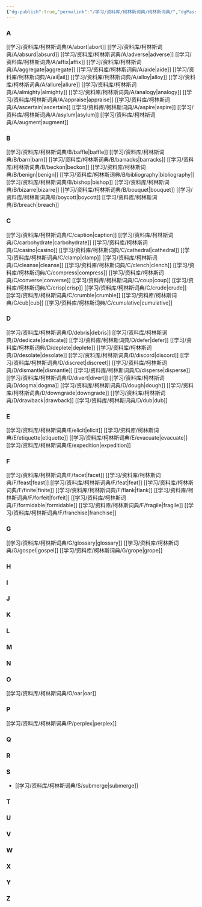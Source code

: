 ```yaml
---
{"dg-publish":true,"permalink":"/学习/资料库/柯林斯词典/柯林斯词典/","dgPassFrontmatter":true}
---
```


### A
[[学习/资料库/柯林斯词典/A/abort\|abort]]
[[学习/资料库/柯林斯词典/A/absurd\|absurd]]
[[学习/资料库/柯林斯词典/A/adverse\|adverse]]
[[学习/资料库/柯林斯词典/A/affix\|affix]]
[[学习/资料库/柯林斯词典/A/aggregate\|aggregate]]
[[学习/资料库/柯林斯词典/A/aide\|aide]]
[[学习/资料库/柯林斯词典/A/ail\|ail]]
[[学习/资料库/柯林斯词典/A/alloy\|alloy]]
[[学习/资料库/柯林斯词典/A/allure\|allure]]
[[学习/资料库/柯林斯词典/A/almighty\|almighty]]
[[学习/资料库/柯林斯词典/A/analogy\|analogy]]
[[学习/资料库/柯林斯词典/A/appraise\|appraise]]
[[学习/资料库/柯林斯词典/A/ascertain\|ascertain]]
[[学习/资料库/柯林斯词典/A/aspire\|aspire]]
[[学习/资料库/柯林斯词典/A/asylum\|asylum]]
[[学习/资料库/柯林斯词典/A/augment\|augment]]
### B
[[学习/资料库/柯林斯词典/B/baffle\|baffle]]
[[学习/资料库/柯林斯词典/B/barn\|barn]]
[[学习/资料库/柯林斯词典/B/barracks\|barracks]]
[[学习/资料库/柯林斯词典/B/beckon\|beckon]]
[[学习/资料库/柯林斯词典/B/benign\|benign]]
[[学习/资料库/柯林斯词典/B/bibliography\|bibliography]]
[[学习/资料库/柯林斯词典/B/bishop\|bishop]]
[[学习/资料库/柯林斯词典/B/bizarre\|bizarre]]
[[学习/资料库/柯林斯词典/B/bouquet\|bouquet]]
[[学习/资料库/柯林斯词典/B/boycott\|boycott]]
[[学习/资料库/柯林斯词典/B/breach\|breach]]
### C
[[学习/资料库/柯林斯词典/C/caption\|caption]]
[[学习/资料库/柯林斯词典/C/carbohydrate\|carbohydrate]]
[[学习/资料库/柯林斯词典/C/casino\|casino]]
[[学习/资料库/柯林斯词典/C/cathedral\|cathedral]]
[[学习/资料库/柯林斯词典/C/clamp\|clamp]]
[[学习/资料库/柯林斯词典/C/cleanse\|cleanse]]
[[学习/资料库/柯林斯词典/C/clench\|clench]]
[[学习/资料库/柯林斯词典/C/compress\|compress]]
[[学习/资料库/柯林斯词典/C/converse\|converse]]
[[学习/资料库/柯林斯词典/C/coup\|coup]]
[[学习/资料库/柯林斯词典/C/crisp\|crisp]]
[[学习/资料库/柯林斯词典/C/crude\|crude]]
[[学习/资料库/柯林斯词典/C/crumble\|crumble]]
[[学习/资料库/柯林斯词典/C/cub\|cub]]
[[学习/资料库/柯林斯词典/C/cumulative\|cumulative]]
### D
[[学习/资料库/柯林斯词典/D/debris\|debris]]
[[学习/资料库/柯林斯词典/D/dedicate\|dedicate]]
[[学习/资料库/柯林斯词典/D/defer\|defer]]
[[学习/资料库/柯林斯词典/D/deplete\|deplete]]
[[学习/资料库/柯林斯词典/D/desolate\|desolate]]
[[学习/资料库/柯林斯词典/D/discord\|discord]]
[[学习/资料库/柯林斯词典/D/discreet\|discreet]]
[[学习/资料库/柯林斯词典/D/dismantle\|dismantle]]
[[学习/资料库/柯林斯词典/D/disperse\|disperse]]
[[学习/资料库/柯林斯词典/D/divert\|divert]]
[[学习/资料库/柯林斯词典/D/dogma\|dogma]]
[[学习/资料库/柯林斯词典/D/dough\|dough]]
[[学习/资料库/柯林斯词典/D/downgrade\|downgrade]]
[[学习/资料库/柯林斯词典/D/drawback\|drawback]]
[[学习/资料库/柯林斯词典/D/dub\|dub]]
### E
[[学习/资料库/柯林斯词典/E/elicit\|elicit]]
[[学习/资料库/柯林斯词典/E/etiquette\|etiquette]]
[[学习/资料库/柯林斯词典/E/evacuate\|evacuate]]
[[学习/资料库/柯林斯词典/E/expedition\|expedition]]
### F
[[学习/资料库/柯林斯词典/F/facet\|facet]]
[[学习/资料库/柯林斯词典/F/feast\|feast]]
[[学习/资料库/柯林斯词典/F/feat\|feat]]
[[学习/资料库/柯林斯词典/F/finite\|finite]]
[[学习/资料库/柯林斯词典/F/flank\|flank]]
[[学习/资料库/柯林斯词典/F/forfeit\|forfeit]]
[[学习/资料库/柯林斯词典/F/formidable\|formidable]]
[[学习/资料库/柯林斯词典/F/fragile\|fragile]]
[[学习/资料库/柯林斯词典/F/franchise\|franchise]]
### G
[[学习/资料库/柯林斯词典/G/glossary\|glossary]]
[[学习/资料库/柯林斯词典/G/gospel\|gospel]]
[[学习/资料库/柯林斯词典/G/grope\|grope]]
### H
### I
### J
### K
### L
### M
### N
### O
[[学习/资料库/柯林斯词典/O/oar\|oar]]
### P
[[学习/资料库/柯林斯词典/P/perplex\|perplex]]
### Q
### R
### S
- [[学习/资料库/柯林斯词典/S/submerge\|submerge]]
### T
### U
### V
### W
### X
### Y
### Z

